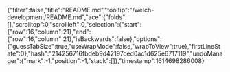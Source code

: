 {"filter":false,"title":"README.md","tooltip":"/welch-development/README.md","ace":{"folds":[],"scrolltop":0,"scrollleft":0,"selection":{"start":{"row":16,"column":21},"end":{"row":16,"column":21},"isBackwards":false},"options":{"guessTabSize":true,"useWrapMode":false,"wrapToView":true},"firstLineState":0},"hash":"214256716fbdeb9d42197ced0ac1d625e6717119","undoManager":{"mark":-1,"position":-1,"stack":[]},"timestamp":1614698286008}